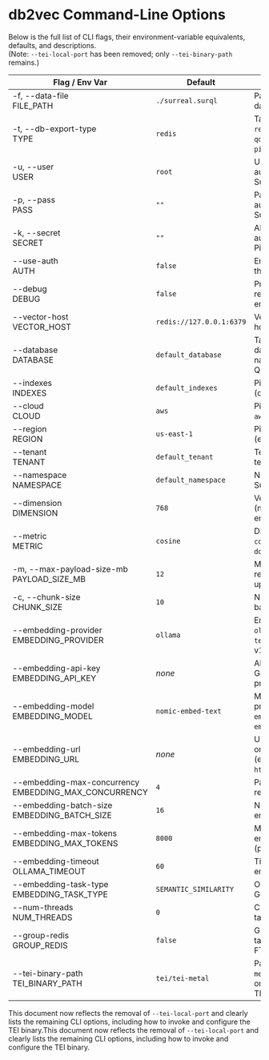 # db2vec Command-Line Options

Below is the full list of CLI flags, their environment-variable equivalents, defaults, and descriptions.  
(Note: `--tei-local-port` has been removed; only `--tei-binary-path` remains.)

| Flag / Env Var                                      | Default                  | Description                                                                                   |
|-----------------------------------------------------|--------------------------|-----------------------------------------------------------------------------------------------|
| -f, --data-file <FILE> <br> FILE_PATH               | `./surreal.surql`        | Path to the `.sql` / `.surql` database-dump file.                                             |
| -t, --db-export-type <TYPE> <br> TYPE               | `redis`                  | Target vector database: `redis` \| `chroma` \| `milvus` \| `qdrant` \| `surreal` \| `pinecone`.|
| -u, --user <USER> <br> USER                         | `root`                   | Username for DB authentication (Milvus, SurrealDB).                                           |
| -p, --pass <PASS> <br> PASS                         | `""`                     | Password for DB authentication (Milvus, SurrealDB, Redis).                                    |
| -k, --secret <SECRET> <br> SECRET                   | `""`                     | API key / token for DB auth (Chroma, Qdrant, Pinecone).                                       |
| --use-auth <BOOL> <br> AUTH                         | `false`                  | Enable authentication for the vector database.                                                |
| --debug <BOOL> <br> DEBUG                           | `false`                  | Print parsed JSON records before embedding.                                                   |
| --vector-host <HOST> <br> VECTOR_HOST               | `redis://127.0.0.1:6379` | Vector-database URL or host endpoint.                                                         |
| --database <DB> <br> DATABASE                       | `default_database`       | Target database/collection name (Chroma, Milvus, Qdrant, Surreal).                           |
| --indexes <NAME> <br> INDEXES                       | `default_indexes`        | Pinecone index name (only for `-t pinecone`).                                                 |
| --cloud <CLOUD> <br> CLOUD                          | `aws`                    | Pinecone cloud provider: `aws` \| `azure` \| `gcp`.                                           |
| --region <REGION> <br> REGION                       | `us-east-1`              | Pinecone cloud region (e.g. `us-east-1`).                                                     |
| --tenant <TENANT> <br> TENANT                       | `default_tenant`         | Tenant name for multi-tenant DBs (Chroma).                                                    |
| --namespace <NAMESPACE> <br> NAMESPACE              | `default_namespace`      | Namespace for SurrealDB or Pinecone.                                                          |
| --dimension <N> <br> DIMENSION                      | `768`                    | Vector dimension size (must match your embedding model).                                      |
| --metric <METRIC> <br> METRIC                       | `cosine`                 | Distance metric: `l2` \| `ip` \| `cosine` \| `euclidean` \| `dotproduct`.                    |
| -m, --max-payload-size-mb <MB> <br> PAYLOAD_SIZE_MB | `12`                     | Max payload size **MB** per request (DB batch upload).                                        |
| -c, --chunk-size <N> <br> CHUNK_SIZE                | `10`                     | Number of records per batch insert.                                                           |
| --embedding-provider <PROVIDER> <br> EMBEDDING_PROVIDER | `ollama`               | Embedding provider: `ollama` (fast CPU/GPU) \| `tei` (CPU-only TEI v1.7.0) \| `google` (cloud).|
| --embedding-api-key <KEY> <br> EMBEDDING_API_KEY    | _none_                   | API Key for Google Gemini (required if provider=`google`).                                     |
| --embedding-model <MODEL> <br> EMBEDDING_MODEL      | `nomic-embed-text`       | Model name/ID for your provider (e.g. `nomic-embed-text`, `text-embedding-004`, `...-moe`).   |
| --embedding-url <URL> <br> EMBEDDING_URL            | _none_                   | URL endpoint for Ollama or Google embeddings (e.g. `http://localhost:11434`).                |
| --embedding-max-concurrency <N> <br> EMBEDDING_MAX_CONCURRENCY | `4`             | Parallel embedding requests.                                                                  |
| --embedding-batch-size <N> <br> EMBEDDING_BATCH_SIZE | `16`                     | Number of texts per embedding batch.                                                          |
| --embedding-max-tokens <N> <br> EMBEDDING_MAX_TOKENS | `8000`                   | Max tokens per embedding request (provider-specific).                                         |
| --embedding-timeout <SEC> <br> OLLAMA_TIMEOUT       | `60`                     | Timeout (seconds) for embedding calls.                                                        |
| --embedding-task-type <TYPE> <br> EMBEDDING_TASK_TYPE | `SEMANTIC_SIMILARITY` | Optional task type for Google Gemini API.                                                     |
| --num-threads <N> <br> NUM_THREADS                  | `0`                      | CPU threads for parallel tasks (0 = auto-detect).                                             |
| --group-redis <BOOL> <br> GROUP_REDIS               | `false`                  | Group Redis records by table name (vs individual FT.CREATE/SEARCH).                           |
| --tei-binary-path <PATH> <br> TEI_BINARY_PATH       | `tei/tei-metal`          | Path to TEI binary (`tei-metal` or `tei-onnx`). If omitted, the embedded TEI is auto-extracted.| 


This document now reflects the removal of `--tei-local-port` and clearly lists the remaining CLI options, including how to invoke and configure the TEI binary.This document now reflects the removal of `--tei-local-port` and clearly lists the remaining CLI options, including how to invoke and configure the TEI binary.
